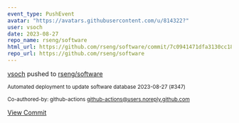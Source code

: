 ```yaml
---
event_type: PushEvent
avatar: "https://avatars.githubusercontent.com/u/814322?"
user: vsoch
date: 2023-08-27
repo_name: rseng/software
html_url: https://github.com/rseng/software/commit/7c0941471dfa3130cc18549c5eef422b40946059
repo_url: https://github.com/rseng/software
---
```


<a href='https://github.com/vsoch' target='_blank'>vsoch</a> pushed to <a href='https://github.com/rseng/software' target='_blank'>rseng/software</a>

<small>Automated deployment to update software database 2023-08-27 (#347)

Co-authored-by: github-actions <github-actions@users.noreply.github.com></small>

<a href='https://github.com/rseng/software/commit/7c0941471dfa3130cc18549c5eef422b40946059' target='_blank'>View Commit</a>